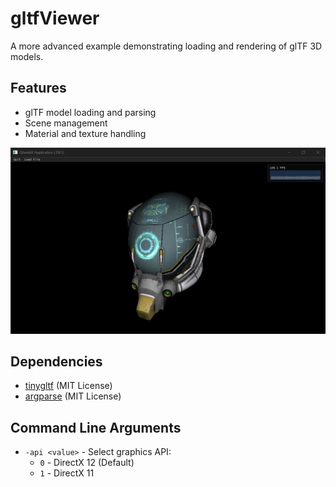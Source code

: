 # gltfViewer

A more advanced example demonstrating loading and rendering of glTF 3D models.

## Features

- glTF model loading and parsing
- Scene management
- Material and texture handling

![gltf example](../../Media/gltfexample.png)

## Dependencies

- [tinygltf](https://github.com/syoyo/tinygltf) (MIT License)
- [argparse](https://github.com/p-ranav/argparse) (MIT License)

## Command Line Arguments

- `-api <value>` - Select graphics API:
  - `0` - DirectX 12 (Default)
  - `1` - DirectX 11
